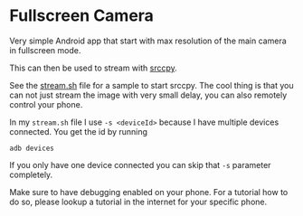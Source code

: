 # Fullscreen Camera

Very simple Android app that start with max resolution of the main camera in fullscreen mode.

This can then be used to stream with [srccpy](https://github.com/Genymobile/scrcpy).

See the [stream.sh](stream.sh) file for a sample to start srccpy. The cool thing is that you can not
just stream the image with very small delay, you can also remotely control your phone.

In my `stream.sh` file I use `-s <deviceId>` because I have multiple devices connected. You get the
id by running

```shell
adb devices
```

If you only have one device connected you can skip that `-s` parameter completely.

Make sure to have debugging enabled on your phone. For a tutorial how to do so, please lookup a
tutorial in the internet for your specific phone.